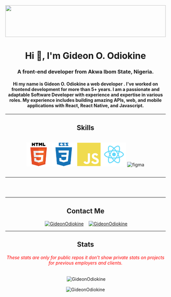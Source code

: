 <div id="" align="center">
  <img src="https://2muchcoffee.com/blog/content/images/size/w2000/2021/02/react.jpg" width="100%" height="100"/>
</div>
<h1 align="center">Hi 👋, I'm Gideon O. Odiokine</h1>
<h3 align="center">A front-end developer from Akwa Ibom State, Nigeria.</h3>
<h4 align="center">Hi my name is Gideon O. Odiokine a web developer . I've worked on frontend development for more than 5+ years. I am a passionate and adaptable Software Developer with experience and expertise in various roles. My experience includes building amazing APIs, web, and mobile applications with React, React Native, and Javascript.  </h4>

<hr>


<!-- TECHS -->

<h2 align="center">Skills</h2>

<div align="center">
                <br>
                    <div align="center" >  
                      <img src="https://raw.githubusercontent.com/devicons/devicon/master/icons/html5/html5-original-wordmark.svg" alt="html5" width="75" height="75"/> 
			<img src="https://raw.githubusercontent.com/devicons/devicon/1119b9f84c0290e0f0b38982099a2bd027a48bf1/icons/css3/css3-plain-wordmark.svg" alt="css3" width="75" height="75"/>
                      <img src="https://raw.githubusercontent.com/devicons/devicon/1119b9f84c0290e0f0b38982099a2bd027a48bf1/icons/javascript/javascript-plain.svg" alt="css3" width="75" height="75"/>
              <img height="75" src="https://raw.githubusercontent.com/github/explore/80688e429a7d4ef2fca1e82350fe8e3517d3494d/topics/react/react.png">
                      <img src="https://www.vectorlogo.zone/logos/figma/figma-icon.svg" alt="figma" width="75" height="75"/> 
                    </div>
</div>

<br>
<hr>

<!-- PROJECTS -->


<br />
<br />
<hr>


<!-- SOCIALS -->

<h2 align="center">Contact Me</h2>
<p align="center">
	&nbsp&nbsp&nbsp
	<a href="https://twitter.com/OdiokinehGideon" target="blank"><img align="center" src="https://raw.githubusercontent.com/rahuldkjain/github-profile-readme-generator/master/src/images/icons/Social/twitter.svg" alt="GideonOdiokine" height="30" width="40" /></a>&nbsp&nbsp&nbsp
<a href="https://www.linkedin.com/in/gideon-odiokine-1bb88a1a9/" target="blank"><img align="center" src="https://raw.githubusercontent.com/rahuldkjain/github-profile-readme-generator/master/src/images/icons/Social/linked-in-alt.svg" alt="GideonOdiokine" height="30" width="40" /></a>&nbsp&nbsp&nbsp
</p>

<hr>


<!-- STATS -->
<div align="center" margin="100px 0 0 0">

<h2 align="center">Stats</h2>
<h6 style="color:red">These stats are only for public repos it don't show private stats on projects for previous employers and clients.</h6>
<!-- 
  <p><img align="center" src="https://github-readme-stats.vercel.app/api/top-langs?username=GideonOdiokine&show_icons=true&locale=en&layout=compact" alt="GideonOdiokine" /></p> -->

  <p>&nbsp;<img align="center" src="https://github-readme-stats.vercel.app/api?username=GideonOdiokine&show_icons=true&locale=en" alt="GideonOdiokine" /></p>

  <p><img align="center" src="https://github-readme-streak-stats.herokuapp.com/?user=GideonOdiokine&" alt="GideonOdiokine" /></p>
</div>
<br>
